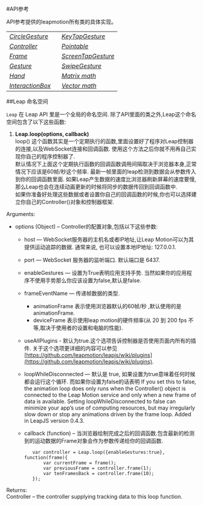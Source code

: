 #API参考

API参考提供的leapmotion所有类的具体实现。

<table border="0" class="table">
<colgroup>
<col width="47%">
<col width="53%">
</colgroup>
<tbody valign="top">
<tr class="row-odd"><td><a class="reference internal" href="Leap.CircleGesture.html"><em>CircleGesture</em></a></td>
<td><a class="reference internal" href="Leap.KeyTapGesture.html"><em>KeyTapGesture</em></a></td>
</tr>
<tr class="row-even"><td><a class="reference internal" href="Leap.Controller.html"><em>Controller</em></a></td>
<td><a class="reference internal" href="Leap.Pointable.html"><em>Pointable</em></a></td>
</tr>
<tr class="row-odd"><td><a class="reference internal" href="Leap.Frame.html"><em>Frame</em></a></td>
<td><a class="reference internal" href="Leap.ScreenTapGesture.html"><em>ScreenTapGesture</em></a></td>
</tr>
<tr class="row-even"><td><a class="reference internal" href="Leap.Gesture.html"><em>Gesture</em></a></td>
<td><a class="reference internal" href="Leap.SwipeGesture.html"><em>SwipeGesture</em></a></td>
</tr>
<tr class="row-odd"><td><a class="reference internal" href="Leap.Hand.html"><em>Hand</em></a></td>
<td><a class="reference internal" href="Leap.Matrix.html"><em>Matrix math</em></a></td>
</tr>
<tr class="row-even"><td><a class="reference internal" href="Leap.InteractionBox.html"><em>InteractionBox</em></a></td>
<td><a class="reference internal" href="Leap.Vector.html"><em>Vector math</em></a></td>
</tr>
</tbody>
</table>

##Leap 命名空间

`Leap` 在 Leap API 里是一个全局的命名空间. 除了API里面的类之外,Leap这个命名空间包含了以下这些函数:

1. **Leap.loop(options, callback)**               
loop() 这个函数其实是一个定期执行的函数,里面设置好了程序对Leap控制器的连接,以及WebSocket连接和回调函数. 使用这个方法之后你就不用再自己实现你自己的程序控制器了.                         
默认情况下上面这个定期执行函数的回调函数调用间隔取决于浏览器本身,正常情况下应该是60帧/秒这个频率. 最新一帧里面的leap检测到数据会从参数传入到你的回调函数里面. 如果Leap产生数据的速度比浏览器刷新屏幕的速度要慢,那么Leap也会在连续动画更新的时候将同步的数据传回到回调函数中.                     
如果你准备好处理这些数据或者设置你自己的回调函数的时候,你也可以选择建立你自己的Controller()对象和控制器框架.

Arguments:	

 + options (Object) –
 Controller的配置对象,包括以下这些参数:
   + host — WebSocket服务器的主机名或者IP地址,让Leap Motion可以为其提供运动追踪的数据. 通常来说, 也可以设置本地IP地址: 127.0.0.1.
   + port —  WebSocket 服务器的监听端口. 默认端口是 6437.
   + enableGestures — 设置为True表明应用支持手势. 当然如果你的应用程序不使用手势那么你应该设置为false,默认是false.
   + frameEventName — 传递帧数据的类型.                       
      + animationFrame 表示使用浏览器默认的60帧/秒  ,默认使用的是animationFrame.                
      + deviceFrame 表示使用leap motion的硬件频率(从 20 到 200 fps 不等,取决于使用者的设置和电脑的性能).
   + useAllPlugins - 默认为true.这个选项告诉控制器是否使用页面内所有的插件. 关于这个选项更详细的内容可以参见 [https://github.com/leapmotion/leapjs/wiki/plugins](https://github.com/leapmotion/leapjs/wiki/plugins).
   + loopWhileDisconnected — 默认是 true, 如果设置为true意味着任何时候都会运行这个循环. 而如果你设置为false的话表明 If you set this to false, the animation loop does only runs when the Controller() object is connected to the Leap Motion service and only when a new frame of data is available. Setting loopWhileDisconnected to false can minimize your app’s use of computing resources, but may irregularly slow down or stop any animations driven by the frame loop. Added in LeapJS version 0.4.3.
   + callback (function) –
   当浏览器绘制完成之后的回调函数.包含最新的检测到的运动数据的Frame对象会作为参数传递给你的回调函数.

			var controller = Leap.loop({enableGestures:true}, function(frame){
			    var currentFrame = frame();
			    var previousFrame = controller.frame(1);
			    var tenFramesBack = controller.frame(10);
			});

Returns:	
Controller – the controller supplying tracking data to this loop function.